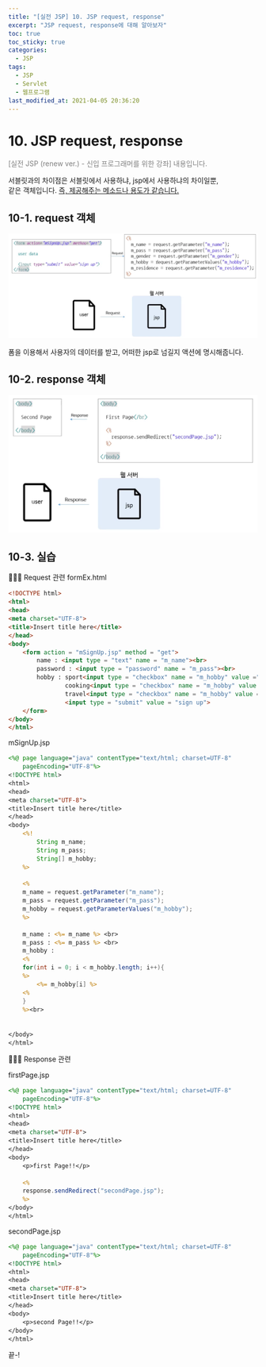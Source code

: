 ```yaml
---
title: "[실전 JSP] 10. JSP request, response"
excerpt: "JSP request, response에 대해 알아보자"
toc: true
toc_sticky: true
categories:
  - JSP
tags:
  - JSP
  - Servlet
  - 웹프로그램
last_modified_at: 2021-04-05 20:36:20
---
```

# 10. JSP request, response
<span style="color:grey">[실전 JSP (renew ver.) - 신입 프로그래머를 위한 강좌] 내용입니다.</span>

서블릿과의 차이점은 서블릿에서 사용하냐, jsp에서 사용하냐의 차이일뿐,  
같은 객체입니다. <u>즉, 제공해주는 메소드나 용도가 같습니다.</u>  
  
## 10-1. request 객체

![이미지](/assets/images/JSP&Servlet/실전JSP/10강/10강_1.png)

폼을 이용해서 사용자의 데이터를 받고, 어떠한 jsp로 넘길지 액션에 명시해줍니다.  

## 10-2. response 객체

![이미지](/assets/images/JSP&Servlet/실전JSP/10강/10강_2.png)

## 10-3. 실습

💁🏻‍♂️ Request 관련
formEx.html

```html
<!DOCTYPE html>
<html>
<head>
<meta charset="UTF-8">
<title>Insert title here</title>
</head>
<body>
	<form action = "mSignUp.jsp" method = "get">
		name : <input type = "text" name = "m_name"><br>
		password : <input type = "password" name = "m_pass"><br>
		hobby : sport<input type = "checkbox" name = "m_hobby" value ="sport">,
				cooking<input type = "checkbox" name = "m_hobby" value ="cooking">,
				travel<input type = "checkbox" name = "m_hobby" value ="travel"><br>
				<input type = "submit" value = "sign up">
	</form>
</body>
</html>
```

mSignUp.jsp

```jsp
<%@ page language="java" contentType="text/html; charset=UTF-8"
    pageEncoding="UTF-8"%>
<!DOCTYPE html>
<html>
<head>
<meta charset="UTF-8">
<title>Insert title here</title>
</head>
<body>
	<%!
		String m_name;
		String m_pass;
		String[] m_hobby;
	%>
	
	<%
	m_name = request.getParameter("m_name");
	m_pass = request.getParameter("m_pass");
	m_hobby = request.getParameterValues("m_hobby");
	%>
	
	m_name : <%= m_name %> <br>
	m_pass : <%= m_pass %> <br>
	m_hobby :
	<%
	for(int i = 0; i < m_hobby.length; i++){
	%>
		<%= m_hobby[i] %>
	<%
	}
	%><br>
	
	
</body>
</html>
```

💁🏻‍♂️ Response 관련

firstPage.jsp
```jsp
<%@ page language="java" contentType="text/html; charset=UTF-8"
    pageEncoding="UTF-8"%>
<!DOCTYPE html>
<html>
<head>
<meta charset="UTF-8">
<title>Insert title here</title>
</head>
<body>
	<p>first Page!!</p>
	
	<%
	response.sendRedirect("secondPage.jsp");
	%>
</body>
</html>
```

secondPage.jsp
```jsp
<%@ page language="java" contentType="text/html; charset=UTF-8"
    pageEncoding="UTF-8"%>
<!DOCTYPE html>
<html>
<head>
<meta charset="UTF-8">
<title>Insert title here</title>
</head>
<body>
	<p>second Page!!</p>
</body>
</html>
```
  
끝-!